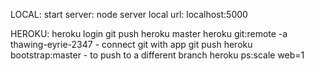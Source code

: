 LOCAL:
start server: node server
local url: localhost:5000

HEROKU:
heroku login
git push heroku master
heroku git:remote -a thawing-eyrie-2347   - connect git with app
git push heroku bootstrap:master   - to push to a different branch
heroku ps:scale web=1
